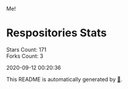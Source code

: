 Me!

# Respositories Stats
Stars Count: 171  
Forks Count: 3

2020-09-12 00:20:36  

This README is automatically generated by [🐰](https://github.com/rnitta/rnitta).

